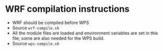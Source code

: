 # WRF compilation instructions
- WRF should be compiled before WPS
- Source `wrf-compile.sh`
- All the module files are loaded and environment variables are set in this file;
some are also needed for the WPS build.
- Source `wps-compile.sh`
